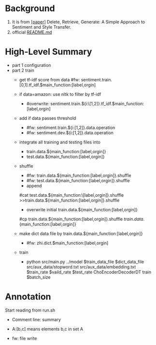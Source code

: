 # Background
1. It is from [[paper]](https://arxiv.org/pdf/1804.06437.pdf) Delete, Retrieve, Generate: A Simple Approach to Sentiment and Style Transfer.
2. official [README.md](https://github.com/lijuncen/Sentiment-and-Style-Transfer)

# High-Level Summary

- part 1 configuration
- part 2 train 
  - get tf-idf score from data #fw: sentiment.train.\[0,1].tf_idf.$main_function:\[label,orgin]
  - if data=amazon: use nltk to filter by tf-idf 
     - #overwrite: sentiment.train.${i:\[1,2]}.tf_idf.$main_function:\[label,orgin]
  - add if data passes threshold 
    - #fw: sentiment.train.${i:\[1,2]}.data.operation
    - #fw: sentiment.dev.${i:\[1,2]}.data.operation
  - integrate all training and testing files into
    - train.data.${main_function:\[label,orgin]}
    - test.data.${main_function:\[label,orgin]}
  - shuffle
    - #fw: train.data.${main_function:\[label,orgin]}.shuffle
    - #fw: test.data.${main_function:\[label,orgin]}.shuffle
    - append
    
    #cat test.data.${main_function:\[label,orgin]}.shuffle >>train.data.${main_function:\[label,orgin]}.shuffle
    - overwrite initial train.data.${main_function:\[label,orgin]}
    
    #cp train.data.${main_function:\[label,orgin]}.shuffle $train.data.${main_function:\[label,orgin]}
   - make dict data file by train.data.${main_function:\[label,orgin]}
     - #fw: zhi.dict.$main_function:\[label,orgin]
  - train
    - python src/main.py ../model $train_data_file $dict_data_file src/aux_data/stopword.txt src/aux_data/embedding.txt $train_rate $vaild_rate $test_rate ChoEncoderDecoderDT train $batch_size
    

# Annotation
Start reading from run.sh

- Comment line: summary
  
- A:\[b,c] means elements b,c in set A
  
- fw: file write

